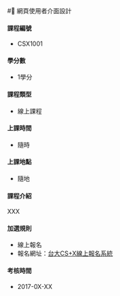 # 網頁使用者介面設計 

#### 課程編號

* CSX1001

#### 學分數

* 1學分

#### 課程類型

* 線上課程

#### 上課時間

* 隨時

#### 上課地點

* 隨地


#### 課程介紹

XXX

#### 加選規則

* 線上報名
* 報名網址：[台大CS+X線上報名系統](https://csx.aca.ntu.edu.tw/course)

#### 考核時間

* 2017-0X-XX
